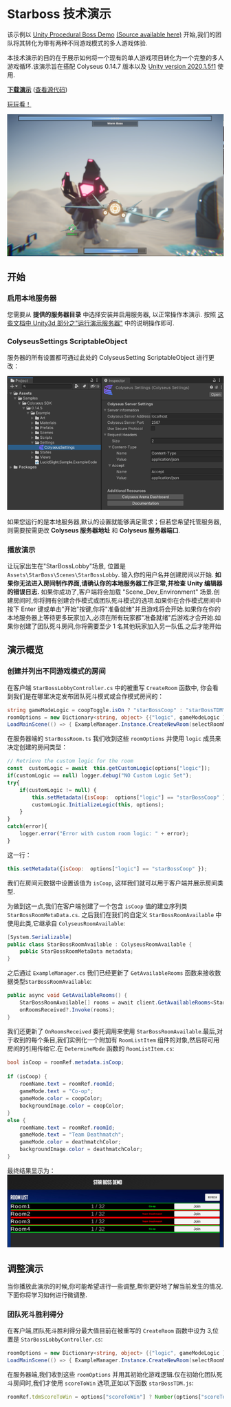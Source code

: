 ﻿# Starboss 技术演示
该示例以 [Unity Procedural Boss Demo](https://www.youtube.com/watch?v=LVSmp0zW8pY) [(Source available here)](https://on.unity.com/37K5j1b) 开始,我们的团队将其转化为带有两种不同游戏模式的多人游戏体验.

本技术演示的目的在于展示如何将一个现有的单人游戏项目转化为一个完整的多人游戏循环.该演示旨在搭配 Colyseus 0.14.7 版本以及 [Unity version 2020.1.5f1](https://unity3d.com/unity/qa/lts-releases) 使用.

**[下载演示](https://github.com/colyseus/unity-demo-starboss/archive/main.zip)** ([查看源代码](https://github.com/colyseus/unity-demo-starboss/))

[玩玩看！](https://sac-dt.colyseus.dev/)

![屏幕截图](screenshot.PNG)

## 开始

### 启用本地服务器

您需要从 **提供的服务器目录** 中选择安装并启用服务器, 以正常操作本演示. 按照 [这些文档中 Unity3d 部分之"运行演示服务器"](/getting-started/unity3d-client/#running-the-demo-server) 中的说明操作即可.

### ColyseusSettings ScriptableObject

服务器的所有设置都可通过此处的 ColyseusSetting ScriptableObject 进行更改：

![ScriptableObject](../common-images/scriptable-object.png)

如果您运行的是本地服务器,默认的设置就能够满足需求；但若您希望托管服务器,则需要按需更改 **Colyseus 服务器地址** 和 **Colyseus 服务器端口**.

### 播放演示

让玩家出生在"StarBossLobby"场景, 位置是 `Assets\StarBoss\Scenes\StarBossLobby`. 输入你的用户名并创建房间以开始. **如果你无法进入房间制作界面,请确认你的本地服务器工作正常,并检查 Unity 编辑器的错误日志.** 如果你成功了,客户端将会加载 "Scene\_Dev\_Environment" 场景.创建房间时,你将拥有创建合作模式或团队死斗模式的选项.如果你在合作模式房间中按下 Enter 键或单击"开始"按键,你将"准备就绪"并且游戏将会开始.如果你在你的本地服务器上等待更多玩家加入,必须在所有玩家都"准备就绪"后游戏才会开始.如果你创建了团队死斗房间,你将需要至少 1 名其他玩家加入另一队伍,之后才能开始

## 演示概览

### 创建并列出不同游戏模式的房间
在客户端 `StarBossLobbyController.cs` 中的被重写 `CreateRoom` 函数中, 你会看到我们是在哪里决定发布团队死斗模式或合作模式房间的：
```csharp
string gameModeLogic = coopToggle.isOn ? "starBossCoop" : "starBossTDM";
roomOptions = new Dictionary<string, object> {{"logic", gameModeLogic }, { "scoreToWin", 3 } };
LoadMainScene(() => { ExampleManager.Instance.CreateNewRoom(selectRoomMenu.RoomCreationName, roomOptions);
```
在服务器端的 `StarBossRoom.ts` 我们收到这些 `roomOptions` 并使用  `logic` 成员来决定创建的房间类型：
```javascript
// Retrieve the custom logic for the room
const  customLogic = await  this.getCustomLogic(options["logic"]);
if(customLogic == null) logger.debug("NO Custom Logic Set");
try{
	if(customLogic != null) {
		this.setMetadata({isCoop:  options["logic"] == "starBossCoop" });
		customLogic.InitializeLogic(this, options);
	}
}
catch(error){
	logger.error("Error with custom room logic: " + error);
}
```
这一行：
```javascript
this.setMetadata({isCoop:  options["logic"] == "starBossCoop" });
```
我们在房间元数据中设置该值为 `isCoop`, 这样我们就可以用于客户端并展示房间类型.

为做到这一点,我们在客户端创建了一个包含 `isCoop` 值的建立序列类 `StarBossRoomMetaData.cs`. 之后我们在我们的自定义 `StarBossRoomAvailable` 中使用此类,它继承自 `ColyseusRoomAvailable`:
```csharp
[System.Serializable]
public class StarBossRoomAvailable : ColyseusRoomAvailable {
    public StarBossRoomMetaData metadata;
}
```
之后通过 `ExampleManager.cs`  我们已经更新了 `GetAvailableRooms` 函数来接收数据类型`StarBossRoomAvailable`:
```csharp
public async void GetAvailableRooms() {
    StarBossRoomAvailable[] rooms = await client.GetAvailableRooms<StarBossRoomAvailable>(_roomController.roomName);
    onRoomsReceived?.Invoke(rooms);
}
```
我们还更新了 `OnRoomsReceived` 委托调用来使用 `StarBossRoomAvailable`.最后,对于收到的每个条目,我们实例化一个附加有 `RoomListItem` 组件的对象,然后将可用房间的引用传给它.在 `DetermineMode` 函数的 `RoomListItem.cs`:
```csharp
bool isCoop = roomRef.metadata.isCoop;

if (isCoop) {
    roomName.text = roomRef.roomId;
    gameMode.text = "Co-op";
    gameMode.color = coopColor;
    backgroundImage.color = coopColor;
}
else {
    roomName.text = roomRef.roomId;
    gameMode.text = "Team Deathmatch";
    gameMode.color = deathmatchColor;
    backgroundImage.color = deathmatchColor;
}
```
最终结果显示为：
![RoomList](room-list.PNG)

## 调整演示

当你播放此演示的时候,你可能希望进行一些调整,帮你更好地了解当前发生的情况.下面你将学习如何进行微调整.

### 团队死斗胜利得分

在客户端,团队死斗胜利得分最大值目前在被重写的 `CreateRoom` 函数中设为 3,位置是 `StarBossLobbyController.cs`:
```csharp
roomOptions = new Dictionary<string, object> {{"logic", gameModeLogic }, { "scoreToWin", 3 } };
LoadMainScene(() => { ExampleManager.Instance.CreateNewRoom(selectRoomMenu.RoomCreationName, roomOptions);
```

在服务器端,我们收到这些 `roomOptions` 并用其初始化游戏逻辑.仅在初始化团队死斗房间时,我们才使用 `scoreToWin` 选项,正如以下函数 `starBossTDM.js`:
```javascript
roomRef.tdmScoreToWin = options["scoreToWin"] ? Number(options["scoreToWin"]) : 10;
```
